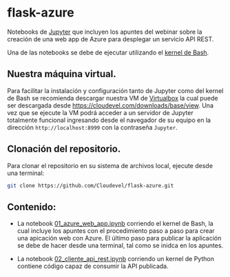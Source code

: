 # flask-azure

Notebooks de [Jupyter](https://jupyter.org) que incluyen los apuntes del webinar sobre la creación de una web app de Azure para desplegar un servicio API REST. 

Una de las notebooks se debe de ejecutar utilizando el [kernel de Bash](https://github.com/takluyver/bash_kernel).

## Nuestra máquina virtual.

Para facilitar la instalación y configuración tanto de Jupyter como del kernel de Bash se recomienda descargar nuestra VM de [Virtualbox](https://virtualbox.org) la cual puede ser descargada desde https://cloudevel.com/downloads/base/view. Una vez que se ejecute la VM podrá acceder a un servidor de Jupyter totalmente funcional ingresando desde el navegador de su equipo en la dirección ```http://localhost:8999``` con la contraseña ```Jupyter```.

## Clonación del repositorio.

Para clonar el repositorio en su sistema de archivos local, ejecute desde una terminal:

``` bash
git clone https://github.com/Cloudevel/flask-azure.git
```

## Contenido:

* La notebook [01_azure_web_app.ipynb](01_azure_web_app.ipynb) corriendo el kernel de Bash, la cual incluye los apuntes con el procedimiento paso a paso para crear una apicación web con Azure. El último paso para publicar la aplicación se debe de hacer desde una terminal, tal como se inidca en los apuntes.

* La notebook [02_cliente_api_rest.ipynb](02_cliente_api_rest.ipynb) corriendo un kernel de Python contiene código capaz de consumir la API publicada.
